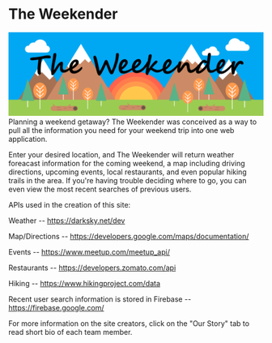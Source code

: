 # The Weekender
![TheWeekender_Icon](assets/images/theweekender.png)
Planning a weekend getaway?  The Weekender was conceived as a way to pull all the information you need for your weekend trip into one web application.  


Enter your desired location, and The Weekender will return weather foreacast information for the coming weekend, a map including driving directions, upcoming events, local restaurants, and even popular hiking trails in the area.  If you're having trouble deciding where to go, you can even view the most recent searches of previous users.  


APIs used in the creation of this site:

Weather -- https://darksky.net/dev

Map/Directions -- https://developers.google.com/maps/documentation/

Events -- https://www.meetup.com/meetup_api/

Restaurants -- https://developers.zomato.com/api

Hiking -- https://www.hikingproject.com/data

Recent user search information is stored in Firebase -- https://firebase.google.com/


For more information on the site creators, click on the "Our Story" tab to read short bio of each team member.  
